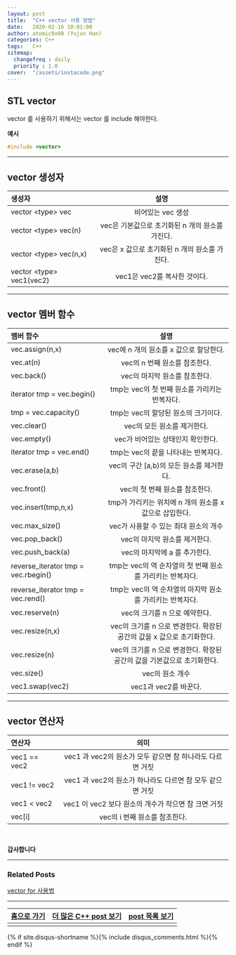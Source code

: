 ```yaml
---
layout: post
title:  "C++ vector 사용 방법"
date:   2020-02-16 10:01:00
author: atomic0x90 (Yujun Han)
categories: C++
tags:   C++
sitemap:
  changefreq : daily
  priority : 1.0
cover:  "/assets/instacode.png"
---
```


## STL vector

vector 를 사용하기 위해서는 vector 를 include 해야한다.

**예시**
```cpp
#include <vector>
```

---

## vector 생성자

생성자				|설명
:------				|:------:
vector \<type\>	vec		|비어있는 vec 생성
vector \<type\> vec(n)		|vec은 기본값으로 초기화된 n 개의 원소를 가진다.
vector \<type\> vec(n,x)	|vec은 x 값으로 초기화된 n 개의 원소를 가진다.
vector \<type\> vec1(vec2)	|vec1은 vec2를 복사한 것이다.


---

## vector 멤버 함수


멤버 함수				|설명
:------					|:------:
vec.assign(n,x) 			|vec에 n 개의 원소를 x 값으로 할당한다.
vec.at(n)				|vec의 n 번째 원소를 참조한다.
vec.back()				|vec의 마지막 원소를 참조한다.
iterator tmp = vec.begin()		|tmp는 vec의 첫 번째 원소를 가리키는 반복자다.
tmp = vec.capacity()			|tmp는 vec의 할당된 원소의 크기이다.
vec.clear()				|vec의 모든 원소를 제거한다.
vec.empty()				|vec가 비어있는 상태인지 확인한다.
iterator tmp = vec.end()		|tmp는 vec의 끝을 나타내는 반복자다.
vec.erase(a,b)				|vec의 구간 [a,b)의 모든 원소를 제거한다.
vec.front()				|vec의 첫 번째 원소를 참조한다.
vec.insert(tmp,n,x)			|tmp가 가리키는 위치에 n 개의 원소를 x 값으로 삽입한다.
vec.max_size()				|vec가 사용할 수 있는 최대 원소의 개수
vec.pop_back()				|vec의 마지막 원소를 제거한다.
vec.push_back(a)			|vec의 마지막에 a 를 추가한다.
reverse_iterator tmp = vec.rbegin()	|tmp는 vec의 역 순차열의 첫 번째 원소를 가리키는 반복자다.
reverse_iterator tmp = vec.rend()	|tmp는 vec의 역 순차열의 마지막 원소를 가리키는 반복자다.
vec.reserve(n)				|vec의 크기를 n 으로 예약한다.
vec.resize(n,x)				|vec의 크기를 n 으로 변경한다. 확장된 공간의 값을 x 값으로 초기화한다.
vec.resize(n)				|vec의 크기를 n 으로 변경한다. 확장된 공간의 값을 기본값으로 초기화한다.
vec.size()				|vec의 원소 개수
vec1.swap(vec2)				|vec1과 vec2를 바꾼다.

---

## vector 연산자

연산자			|의미
:------			|:------:
vec1 == vec2		|vec1 과 vec2의 원소가 모두 같으면 참 하나라도 다르면 거짓
vec1 != vec2		|vec1 과 vec2의 원소가 하나라도 다르면 참 모두 같으면 거짓
vec1 < vec2		|vec1 이 vec2 보다 원소의 개수가 작으면 참 크면 거짓
vec[i]			|vec의 i 번째 원소를 참조한다.



&nbsp;  &nbsp;  &nbsp;  &nbsp;  &nbsp;

**갑사합니다**

---

### Related Posts

[vector for 사용법][10]


---


[홈으로 가기][01]       |[더 많은 C++ post 보기][03]            |[post 목록 보기][02]
:------:                |:------:                               |:------:
                        |                                       |


[01]: https://atomic0x90.github.io/ "home"
[02]: https://atomic0x90.github.io/posts/ "posts"
[03]: https://atomic0x90.github.io/posts/#C++ "C++ post"


[10]: https://atomic0x90.github.io/c++/2020/02/19/c++-for.html "vector for문"

{% if site.disqus-shortname %}{% include disqus_comments.html %}{% endif %}



